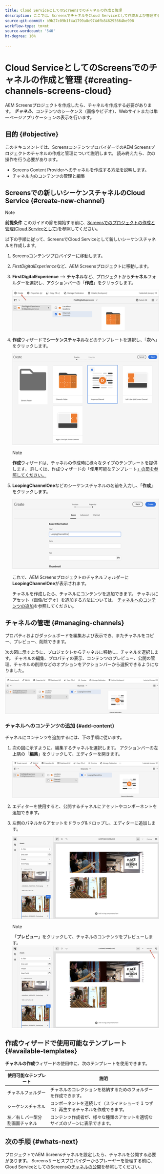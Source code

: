 ```yaml
---
title: Cloud ServiceとしてのScreensでのチャネルの作成と管理
description: ここでは、ScreensでチャネルをCloud Serviceとして作成および管理する方法について説明します。
source-git-commit: b9b27c09b1f4a1799a8c974dfb846295664be998
workflow-type: tm+mt
source-wordcount: '540'
ht-degree: 16%

---
```



# Cloud ServiceとしてのScreensでのチャネルの作成と管理 {#creating-channels-screens-cloud}

AEM Screensプロジェクトを作成したら、チャネルを作成する必要があります。
***チャネル***、コンテンツのシーケンス（画像やビデオ）、Webサイトまたは単一ページアプリケーションの表示を行います。

## 目的 {#objective}

このドキュメントでは、ScreensコンテンツプロバイダーでのAEM Screensプロジェクトのチャネルの作成と管理について説明します。 読み終えたら、次の操作を行う必要があります。

* Screens Content Providerへのチャネルを作成する方法を説明します。
* チャネル内のコンテンツの管理と編集

## Screensでの新しいシーケンスチャネルのCloud Service {#create-new-channel}

>[!NOTE]
>**前提条件**
>このガイドの節を開始する前に、[Screensでのプロジェクトの作成と管理(Cloud Serviceとして)](/help/screens-cloud/creating-content/creating-projects-screens-cloud.md)を参照してください。

以下の手順に従って、ScreensでCloud Serviceとして新しいシーケンスチャネルを作成します。

1. Screensコンテンツプロバイダーに移動します。

1. *FirstDigitalExperience*&#x200B;など、AEM Screensプロジェクトに移動します。

1. **FirstDigitalExperience** —> **チャネル**&#x200B;など、プロジェクトから&#x200B;**チャネル**&#x200B;フォルダーを選択し、アクションバーの「**作成**」をクリックします。

   ![](/help/screens-cloud/assets/create-content/channel-create1.png)

1. **作成**&#x200B;ウィザードで&#x200B;**シーケンスチャネル**&#x200B;などのテンプレートを選択し、「**次へ**」をクリックします。

   ![](/help/screens-cloud/assets/create-content/channel-create2.png)
   >[!NOTE]
   > **作成**&#x200B;ウィザードは、チャネルの作成時に様々なタイプのテンプレートを提供します。 詳しくは、作成ウィザードの「使用可能なテンプレート[」の節を参照してください。](#available-templates)

1. **LoopingChannelOne**&#x200B;などのシーケンスチャネルの名前を入力し、「**作成**」をクリックします。

   ![](/help/screens-cloud/assets/create-content/channel-create3.png)

   これで、AEM Screensプロジェクトのチャネルフォルダーに&#x200B;**LoopingChannelOne**&#x200B;が表示されます。

   チャネルを作成したら、チャネルにコンテンツを追加できます。 チャネルにアセット（画像/ビデオ）を追加する方法については、 [チャネルへのコンテンツの追加](#add-content)を参照してください。

## チャネルの管理 {#managing-channels}

プロパティおよびダッシュボードを編集および表示でき、またチャネルをコピー、プレビュー、削除できます。

次の図に示すように、プロジェクトからチャネルに移動し、チャネルを選択します。 チャネルの編集、プロパティの表示、コンテンツのプレビュー、公開の管理、チャネルの削除などのオプションをアクションバーから選択できるようになりました。

![](/help/screens-cloud/assets/create-content/channelprop1.png)

### チャネルへのコンテンツの追加 {#add-content}

チャネルにコンテンツを追加するには、下の手順に従います。

1. 次の図に示すように、編集するチャネルを選択します。 アクションバーの左上隅の「**編集**」をクリックして、エディターを開きます。

   ![](/help/screens-cloud/assets/create-content/edit-channel1.png)

1. エディターを使用すると、公開するチャネルにアセットやコンポーネントを追加できます。

1. 左側のパネルからアセットをドラッグ&amp;ドロップし、エディターに追加します。

   ![](/help/screens-cloud/assets/create-content/edit-channel2.png)

   >[!NOTE]
   >「**プレビュー**」をクリックして、チャネルのコンテンツをプレビューします。
   >![](/help/screens-cloud/assets/create-content/edit-channelpreview.png)

## 作成ウィザードで使用可能なテンプレート {#available-templates}

**チャネルの作成**&#x200B;ウィザードの使用中に、次のテンプレートを使用できます。

| 使用可能なテンプレート | 説明 |
|--- |--- |
| チャネルフォルダー | チャネルのコレクションを格納するためのフォルダーを作成できます。 |
| シーケンスチャネル | コンポーネントを連続して（スライドショーで 1 つずつ）再生するチャネルを作成できます。 |
| 左／右 L バー型分割画面チャネル | コンテンツ作成者が、様々な種類のアセットを適切なサイズのゾーンに表示できます。 |


## 次の手順 {#whats-next}

プロジェクトでAEM Screensチャネルを設定したら、チャネルを公開する必要があります。 Screensサービスプロバイダーからプレーヤーを管理する前に、Cloud ServiceとしてのScreensの[チャネルの公開](/help/screens-cloud/creating-content/manage-publish.md)を参照してください。
